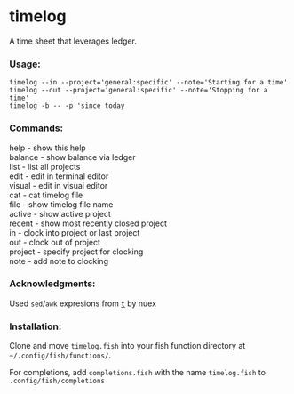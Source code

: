 # timelog
A time sheet that leverages ledger.

### Usage:
`timelog --in --project='general:specific' --note='Starting for a time'`  
`timelog --out --project='general:specific' --note='Stopping for a time'`  
`timelog -b -- -p 'since today`

### Commands:
help    - show this help  
balance - show balance via ledger  
list    - list all projects  
edit    - edit in terminal editor  
visual  - edit in visual editor  
cat     - cat timelog file  
file    - show timelog file name  
active  - show active project  
recent  - show most recently closed   project  
in      - clock into project or last   project  
out     - clock out of project  
project - specify project for clocking  
note    - add note to clocking  

### Acknowledgments:
Used `sed`/`awk` expresions from [`t`](https://github.com/nuex/t) by nuex

### Installation:

Clone and move `timelog.fish` into your fish function directory at `~/.config/fish/functions/`.

For completions, add `completions.fish` with the name `timelog.fish` to `.config/fish/completions`
